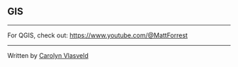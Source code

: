 ## GIS

---

For QGIS, check out: https://www.youtube.com/@MattForrest


---

Written by [Carolyn Vlasveld](https://carolynvlasveld.github.io/)
